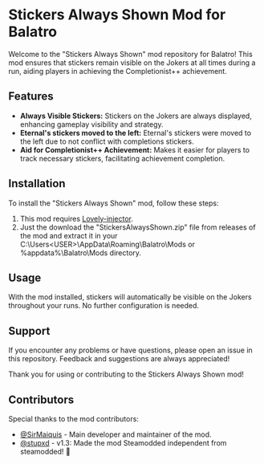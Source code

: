 # Stickers Always Shown Mod for Balatro

Welcome to the "Stickers Always Shown" mod repository for Balatro! This mod ensures that stickers remain visible on the Jokers at all times during a run, aiding players in achieving the Completionist++ achievement.

## Features

- **Always Visible Stickers:** Stickers on the Jokers are always displayed, enhancing gameplay visibility and strategy.
- **Eternal's stickers moved to the left:** Eternal's stickers were moved to the left due to not conflict with completions stickers.
- **Aid for Completionist++ Achievement:** Makes it easier for players to track necessary stickers, facilitating achievement completion.

## Installation

To install the "Stickers Always Shown" mod, follow these steps:

1. This mod requires [Lovely-injector](https://github.com/ethangreen-dev/lovely-injector).
2. Just the download the "StickersAlwaysShown.zip" file from releases of the mod and extract it in your C:\Users\<USER>\AppData\Roaming\Balatro\Mods or %appdata%\Balatro\Mods directory.

## Usage

With the mod installed, stickers will automatically be visible on the Jokers throughout your runs. No further configuration is needed.

## Support

If you encounter any problems or have questions, please open an issue in this repository. Feedback and suggestions are always appreciated!

Thank you for using or contributing to the Stickers Always Shown mod!

## Contributors

Special thanks to the mod contributors:

- [@SirMaiquis](https://github.com/SirMaiquis) - Main developer and maintainer of the mod.
- [@stupxd](https://github.com/stupxd) - v1.3: Made the mod Steamodded independent from steamodded! 🚀
